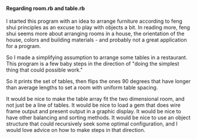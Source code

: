 #### Regarding room.rb and table.rb

I started this program with an idea to arrange furniture according
to feng shui principles as an excuse to play with objects a bit.
In reading more, feng shui seems more about arranging rooms
in a house, the orientation of the house, colors and building 
materials - and probably not a great application for a program.

So I made a simplifying assumption to arrange some tables in a
restaurant. This program is a few baby steps in the direction of
"doing the simplest thing that could possible work."

So it prints the set of tables, then flips the ones 90 degrees that
have longer than average lengths to set a room with uniform table
spacing.

It would be nice to make the table array fit the two dimensional
room, and not just be a line of tables. It would be nice to load
a gem that does wire frame output and present output in a graphic
display. It would be nice to have other balancing and sorting
methods. It would be nice to use an object structure that could
recursively seek some optimal configuration, and I would love
advice on how to make steps in that direction.
